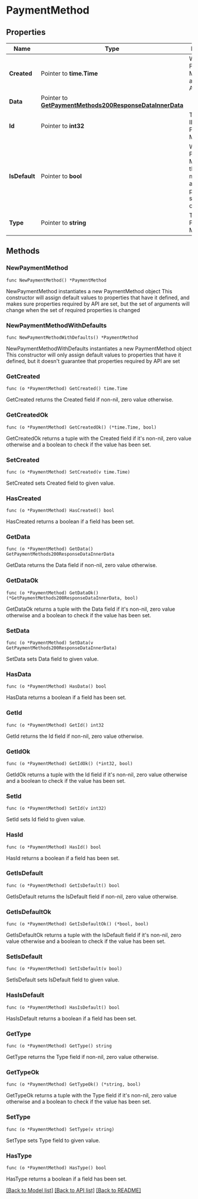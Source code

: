 # PaymentMethod

## Properties

Name | Type | Description | Notes
------------ | ------------- | ------------- | -------------
**Created** | Pointer to **time.Time** | When the Payment Method was added to the Account. | [optional] [readonly] 
**Data** | Pointer to [**GetPaymentMethods200ResponseDataInnerData**](GetPaymentMethods200ResponseDataInnerData.md) |  | [optional] 
**Id** | Pointer to **int32** | The unique ID of this Payment Method. | [optional] 
**IsDefault** | Pointer to **bool** | Whether this Payment Method is the default method for automatically processing service charges. | [optional] 
**Type** | Pointer to **string** | The type of Payment Method. | [optional] 

## Methods

### NewPaymentMethod

`func NewPaymentMethod() *PaymentMethod`

NewPaymentMethod instantiates a new PaymentMethod object
This constructor will assign default values to properties that have it defined,
and makes sure properties required by API are set, but the set of arguments
will change when the set of required properties is changed

### NewPaymentMethodWithDefaults

`func NewPaymentMethodWithDefaults() *PaymentMethod`

NewPaymentMethodWithDefaults instantiates a new PaymentMethod object
This constructor will only assign default values to properties that have it defined,
but it doesn't guarantee that properties required by API are set

### GetCreated

`func (o *PaymentMethod) GetCreated() time.Time`

GetCreated returns the Created field if non-nil, zero value otherwise.

### GetCreatedOk

`func (o *PaymentMethod) GetCreatedOk() (*time.Time, bool)`

GetCreatedOk returns a tuple with the Created field if it's non-nil, zero value otherwise
and a boolean to check if the value has been set.

### SetCreated

`func (o *PaymentMethod) SetCreated(v time.Time)`

SetCreated sets Created field to given value.

### HasCreated

`func (o *PaymentMethod) HasCreated() bool`

HasCreated returns a boolean if a field has been set.

### GetData

`func (o *PaymentMethod) GetData() GetPaymentMethods200ResponseDataInnerData`

GetData returns the Data field if non-nil, zero value otherwise.

### GetDataOk

`func (o *PaymentMethod) GetDataOk() (*GetPaymentMethods200ResponseDataInnerData, bool)`

GetDataOk returns a tuple with the Data field if it's non-nil, zero value otherwise
and a boolean to check if the value has been set.

### SetData

`func (o *PaymentMethod) SetData(v GetPaymentMethods200ResponseDataInnerData)`

SetData sets Data field to given value.

### HasData

`func (o *PaymentMethod) HasData() bool`

HasData returns a boolean if a field has been set.

### GetId

`func (o *PaymentMethod) GetId() int32`

GetId returns the Id field if non-nil, zero value otherwise.

### GetIdOk

`func (o *PaymentMethod) GetIdOk() (*int32, bool)`

GetIdOk returns a tuple with the Id field if it's non-nil, zero value otherwise
and a boolean to check if the value has been set.

### SetId

`func (o *PaymentMethod) SetId(v int32)`

SetId sets Id field to given value.

### HasId

`func (o *PaymentMethod) HasId() bool`

HasId returns a boolean if a field has been set.

### GetIsDefault

`func (o *PaymentMethod) GetIsDefault() bool`

GetIsDefault returns the IsDefault field if non-nil, zero value otherwise.

### GetIsDefaultOk

`func (o *PaymentMethod) GetIsDefaultOk() (*bool, bool)`

GetIsDefaultOk returns a tuple with the IsDefault field if it's non-nil, zero value otherwise
and a boolean to check if the value has been set.

### SetIsDefault

`func (o *PaymentMethod) SetIsDefault(v bool)`

SetIsDefault sets IsDefault field to given value.

### HasIsDefault

`func (o *PaymentMethod) HasIsDefault() bool`

HasIsDefault returns a boolean if a field has been set.

### GetType

`func (o *PaymentMethod) GetType() string`

GetType returns the Type field if non-nil, zero value otherwise.

### GetTypeOk

`func (o *PaymentMethod) GetTypeOk() (*string, bool)`

GetTypeOk returns a tuple with the Type field if it's non-nil, zero value otherwise
and a boolean to check if the value has been set.

### SetType

`func (o *PaymentMethod) SetType(v string)`

SetType sets Type field to given value.

### HasType

`func (o *PaymentMethod) HasType() bool`

HasType returns a boolean if a field has been set.


[[Back to Model list]](../README.md#documentation-for-models) [[Back to API list]](../README.md#documentation-for-api-endpoints) [[Back to README]](../README.md)


